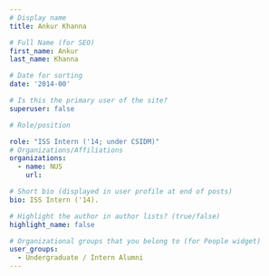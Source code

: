 ```yaml
---
# Display name
title: Ankur Khanna

# Full Name (for SEO) 
first_name: Ankur
last_name: Khanna

# Date for sorting
date: '2014-00'

# Is this the primary user of the site?
superuser: false

# Role/position

role: "ISS Intern ('14; under CSIDM)"
# Organizations/Affiliations
organizations:
  - name: NUS
    url: 

# Short bio (displayed in user profile at end of posts)
bio: ISS Intern ('14). 

# Highlight the author in author lists? (true/false)
highlight_name: false

# Organizational groups that you belong to (for People widget)
user_groups:
  - Undergraduate / Intern Alumni
---
```


